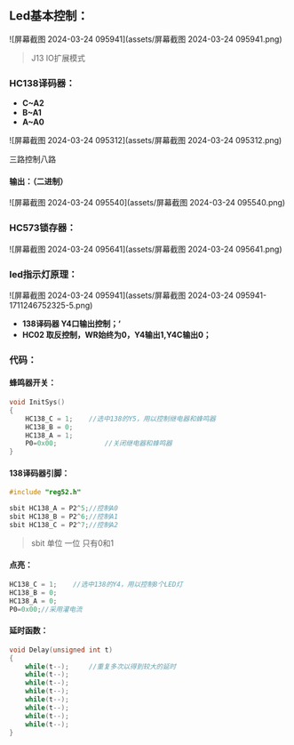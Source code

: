 ## Led基本控制：



![屏幕截图 2024-03-24 095941](assets/屏幕截图 2024-03-24 095941.png)

> J13 IO扩展模式

### HC138译码器：

- **C~A2**
- **B~A1**
- **A~A0**

![屏幕截图 2024-03-24 095312](assets/屏幕截图 2024-03-24 095312.png)

三路控制八路

#### 输出：（二进制）

![屏幕截图 2024-03-24 095540](assets/屏幕截图 2024-03-24 095540.png)

### HC573锁存器：

![屏幕截图 2024-03-24 095641](assets/屏幕截图 2024-03-24 095641.png)

### led指示灯原理：



![屏幕截图 2024-03-24 095941](assets/屏幕截图 2024-03-24 095941-1711246752325-5.png)

- **138译码器 Y4口输出控制；‘**
- **HC02 取反控制，WR始终为0，Y4输出1,Y4C输出0；**

### 代码：

#### 蜂鸣器开关：

```c
void InitSys()
{
	HC138_C = 1;	//选中138的Y5，用以控制继电器和蜂鸣器
	HC138_B = 0;
	HC138_A = 1;
	P0=0x00;			//关闭继电器和蜂鸣器
}
```



#### 138译码器引脚：

```c
#include "reg52.h"

sbit HC138_A = P2^5;//控制A0
sbit HC138_B = P2^6;//控制A1
sbit HC138_C = P2^7;//控制A2

```

> sbit 单位 一位 只有0和1



#### 点亮：

```c
HC138_C = 1;	//选中138的Y4，用以控制8个LED灯
HC138_B = 0;
HC138_A = 0;
P0=0x00;//采用灌电流
```



#### 延时函数：

```c
void Delay(unsigned int t)
{
	while(t--);		//重复多次以得到较大的延时
	while(t--);
	while(t--);
	while(t--);	
	while(t--);
	while(t--);
	while(t--);
	while(t--);
}
```

